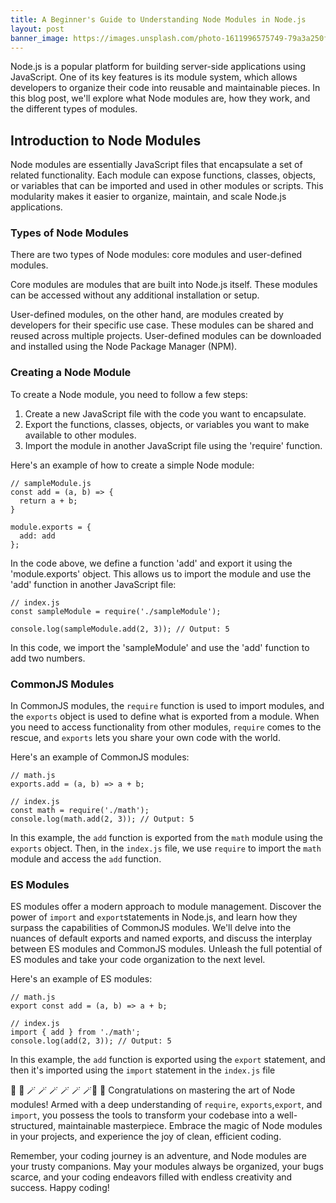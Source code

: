 ```yaml
---
title: A Beginner's Guide to Understanding Node Modules in Node.js
layout: post
banner_image: https://images.unsplash.com/photo-1611996575749-79a3a250f948?ixlib=rb-4.0.3&ixid=MnwxMjA3fDB8MHxwaG90by1wYWdlfHx8fGVufDB8fHx8&auto=format&fit=crop&w=1770&q=80
---
```


Node.js is a popular platform for building server-side applications using JavaScript. One of its key features is its module system, which allows developers to organize their code into reusable and maintainable pieces. In this blog post, we'll explore what Node modules are, how they work, and the different types of modules.

## Introduction to Node Modules

Node modules are essentially JavaScript files that encapsulate a set of related functionality. Each module can expose functions, classes, objects, or variables that can be imported and used in other modules or scripts. This modularity makes it easier to organize, maintain, and scale Node.js applications.

### Types of Node Modules

There are two types of Node modules: core modules and user-defined modules.

Core modules are modules that are built into Node.js itself. These modules can be accessed without any additional installation or setup.

User-defined modules, on the other hand, are modules created by developers for their specific use case. These modules can be shared and reused across multiple projects. User-defined modules can be downloaded and installed using the Node Package Manager (NPM).

### Creating a Node Module

To create a Node module, you need to follow a few steps:

1. Create a new JavaScript file with the code you want to encapsulate.
2. Export the functions, classes, objects, or variables you want to make available to other modules.
3. Import the module in another JavaScript file using the 'require' function.

Here's an example of how to create a simple Node module:

```
// sampleModule.js
const add = (a, b) => {
  return a + b;
}

module.exports = {
  add: add
};
```

In the code above, we define a function 'add' and export it using the 'module.exports' object. This allows us to import the module and use the 'add' function in another JavaScript file:

```
// index.js
const sampleModule = require('./sampleModule');

console.log(sampleModule.add(2, 3)); // Output: 5

```

In this code, we import the 'sampleModule' and use the 'add' function to add two numbers.

### CommonJS Modules

In CommonJS modules, the `require` function is used to import modules, and the `exports` object is used to define what is exported from a module. When you need to access functionality from other modules, `require` comes to the rescue, and `exports` lets you share your own code with the world.

Here's an example of CommonJS modules:

```
// math.js
exports.add = (a, b) => a + b;

// index.js
const math = require('./math');
console.log(math.add(2, 3)); // Output: 5

```

In this example, the `add` function is exported from the `math` module using the `exports` object. Then, in the `index.js` file, we use `require` to import the `math` module and access the `add` function.

### ES Modules

ES modules offer a modern approach to module management. Discover the power of `import` and `export`statements in Node.js, and learn how they surpass the capabilities of CommonJS modules. We'll delve into the nuances of default exports and named exports, and discuss the interplay between ES modules and CommonJS modules. Unleash the full potential of ES modules and take your code organization to the next level.

Here's an example of ES modules:

```
// math.js
export const add = (a, b) => a + b;

// index.js
import { add } from './math';
console.log(add(2, 3)); // Output: 5

```

In this example, the `add` function is exported using the `export` statement, and then it's imported using the `import` statement in the `index.js` file

🎉 🎉 🪄 🪄 🪄 🪄 🪄 🪄🎉 🎉
Congratulations on mastering the art of Node modules! Armed with a deep understanding of `require`, `exports`,`export`, and `import`, you possess the tools to transform your codebase into a well-structured, maintainable masterpiece. Embrace the magic of Node modules in your projects, and experience the joy of clean, efficient coding.

Remember, your coding journey is an adventure, and Node modules are your trusty companions. May your modules always be organized, your bugs scarce, and your coding endeavors filled with endless creativity and success. Happy coding!
